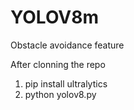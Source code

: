 # YOLOV8m
Obstacle avoidance feature

After clonning the repo 
1. pip install ultralytics
2. python yolov8.py
